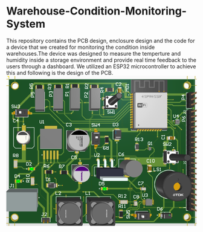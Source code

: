 # Warehouse-Condition-Monitoring-System
This repository contains the PCB design, enclosure design and the code for a device that we created for monitoring the condition inside warehouses.The device was designed to measure the temperture and humidity inside a storage environment and provide real time feedback to the users through a dashboard. We utilized an ESP32 microcontroller to achieve this and following is the design of the PCB.
![PCB](https://github.com/udula27/Warehouse-Condition-Monitoring-System/blob/main/Pictures/PCB/6.%203D%20view%20of%20the%20PCB.png)
